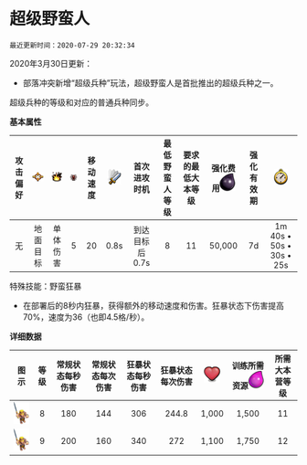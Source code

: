 # 超级野蛮人

`最近更新时间：2020-07-29 20:32:34`


2020年3月30日更新：
- 部落冲突新增“超级兵种”玩法，超级野蛮人是首批推出的超级兵种之一。

超级兵种的等级和对应的普通兵种同步。



**基本属性**

|攻击偏好|![目标](/wiki/Other/Target.png "目标")|![攻击类型](/wiki/Other/AttackType.png "攻击类型")|![人口](/wiki/Other/Troops.png "人口")|移动速度|![攻击速度](/wiki/Other/Attack.png "攻击速度")|首次进攻时机|最低野蛮人等级|要求的最低大本等级	|强化费用![强化费用](/wiki/Other/Dark_Elixir.png "强化费用")|强化有效期|![训练时间](/wiki/Other/Clock.png "训练时间")|
|:-:|:-:|:-:|:-:|:-:|:-:|:-:|:-:|:-:|:-:|:-:|:-:|
|无|地面目标|单体伤害|5|20|0.8s|到达目标后0.7s|8|11|50,000|7d|1m 40s • 50s • 30s • 25s|

特殊技能：野蛮狂暴

- 在部署后的8秒内狂暴，获得额外的移动速度和伤害。狂暴状态下伤害提高70%，速度为36（也即4.5格/秒）。

**详细数据**

|图示|等级|常规状态每秒伤害|常规状态每次伤害|狂暴状态每秒伤害|狂暴状态每次伤害|![生命值](/wiki/Other/Heart.png "生命值")|训练所需资源![圣水](/wiki/Other/Elixir.png "圣水")|	所需大本营等级|
|:-:|:-:|:-:|:-:|:-:|:-:|:-:|:-:|:-:|
|![Super Barbarian](/wiki/Troops/HomeVillage/SuperBarbarian/Lv8-9.png)|8|180|144|306|244.8|1,000|1,500|11|
|![Super Barbarian](/wiki/Troops/HomeVillage/SuperBarbarian/Lv8-9.png)|9|200|160|340|272	|1,100|1,750|12|